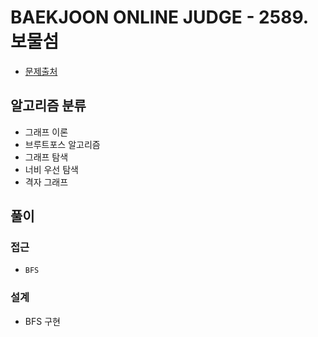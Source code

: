 # BAEKJOON ONLINE JUDGE - 2589. 보물섬

- [문제출처](https://www.acmicpc.net/problem/2589 '2589. 보물섬')

## 알고리즘 분류

- 그래프 이론
- 브루트포스 알고리즘
- 그래프 탐색
- 너비 우선 탐색
- 격자 그래프

## 풀이

### 접근

- `BFS`

### 설계

- BFS 구현
